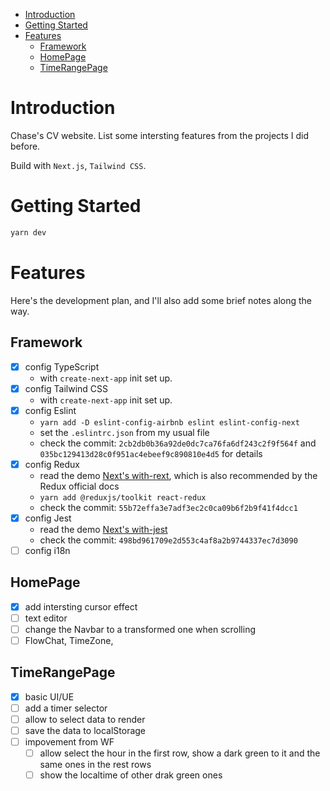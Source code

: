 - [Introduction](#introduction)
- [Getting Started](#getting-started)
- [Features](#features)
  - [Framework](#framework)
  - [HomePage](#homepage)
  - [TimeRangePage](#timerangepage)

# Introduction
Chase's CV website. List some intersting features from the projects I did before.

Build with `Next.js`, `Tailwind CSS`.

# Getting Started
```bash
yarn dev
```

# Features
Here's the development plan, and I'll also add some brief notes along the way.

## Framework
- [X] config TypeScript
  - with `create-next-app` init set up.
- [X] config Tailwind CSS
  - with `create-next-app` init set up.
- [X] config Eslint
  - `yarn add -D eslint-config-airbnb eslint eslint-config-next`
  - set the `.eslintrc.json` from my usual file
  - check the commit: `2cb2db0b36a92de0dc7ca76fa6df243c2f9f564f` and `035bc129413d28c0f951ac4ebeef9c890810e4d5` for details
- [X] config Redux
  - read the demo [Next's with-rext](https://github.com/vercel/next.js/tree/canary/examples/with-redux), which is also recommended by the Redux official docs
  - `yarn add @reduxjs/toolkit react-redux`
  - check the commit: `55b72effa3e7adf3ec2c0ca09b6f2b9f41f4dcc1`
- [X] config Jest
  - read the demo [Next's with-jest](https://github.com/vercel/next.js/tree/canary/examples/with-jest)
  - check the commit: `498bd961709e2d553c4af8a2b9744337ec7d3090`
- [ ] config i18n

## HomePage
- [X] add intersting cursor effect
- [ ] text editor
- [ ] change the Navbar to a transformed one when scrolling
- [ ] FlowChat, TimeZone, 

## TimeRangePage
- [X] basic UI/UE
- [ ] add a timer selector
- [ ] allow to select data to render
- [ ] save the data to localStorage
- [ ] impovement from WF
  - [ ] allow select the hour in the first row, show a dark green to it and the same ones in the rest rows
  - [ ] show the localtime of other drak green ones
